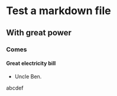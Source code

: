 # Test a markdown file

## With great power

### Comes

#### Great electricity bill

- Uncle Ben.

abcdef